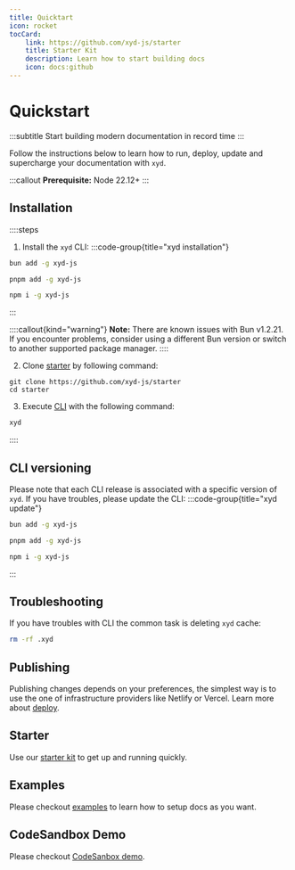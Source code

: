 ```yaml
---
title: Quicktart
icon: rocket
tocCard: 
    link: https://github.com/xyd-js/starter
    title: Starter Kit
    description: Learn how to start building docs
    icon: docs:github
---
```


# Quickstart
:::subtitle
Start building modern documentation in record time
:::

Follow the instructions below to learn how to run, deploy, update and supercharge your documentation with `xyd`.

:::callout
**Prerequisite:**  Node 22.12+
:::

## Installation

::::steps
1. Install the <code>xyd</code> CLI:
:::code-group{title="xyd installation"}
```bash bun
bun add -g xyd-js
```

```bash pnpm
pnpm add -g xyd-js
```

```bash npm
npm i -g xyd-js
```
:::

::::callout{kind="warning"}
**Note:** There are known issues with Bun v1.2.21. If you encounter problems, consider using a different Bun version or switch to another supported package manager.
::::

2. Clone [starter](https://github.com/xyd-js/starter) by following command:
```
git clone https://github.com/xyd-js/starter
cd starter
```

3. Execute [CLI](https://www.npmjs.com/package/xyd-js) with the following command:
```bash [descHead="Info" desc="Above command runs a dev server"]
xyd
```
::::

## CLI versioning
Please note that each CLI release is associated with a specific version of <code>xyd</code>.
If you have troubles, please update the CLI:
:::code-group{title="xyd update"}
```bash bun
bun add -g xyd-js
```

```bash pnpm
pnpm add -g xyd-js
```

```bash npm
npm i -g xyd-js
```
:::

## Troubleshooting
If you have troubles with CLI the common task is deleting `xyd` cache:
```bash
rm -rf .xyd
```


## Publishing
Publishing changes depends on your preferences, the simplest way is to
use the one of infrastructure providers like Netlify or Vercel.
Learn more about [deploy](/docs/guides/deploy).

## Starter
Use our [starter kit](https://github.com/xyd-js/starter) to get up and running quickly.

## Examples
Please checkout [examples](https://github.com/xyd-js/examples) to learn how to setup docs as you want.

## CodeSandbox Demo
Please checkout [CodeSanbox demo](https://codesandbox.io/p/github/xyd-js/deploy-samples-codesandbox).

<!-- ## API Docs Playground
Please checkout [API docs demo](http://apidocs-demo.xyd.dev). -->
